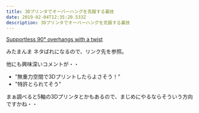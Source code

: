 ```yaml
---
title: 3Dプリンタでオーバーハングを克服する裏技
date: 2019-02-04T12:35:20.533Z
description: 3Dプリンタでオーバーハングを克服する裏技
---
```

[Supportless 90° overhangs with a twist](https://www.reddit.com/r/3Dprinting/comments/aj74ei/supportless_90_overhangs_with_a_twist/)

みたまんま
ネタばれになるので、リンク先を参照。

他にも興味深いコメントが・・

- ”無重力空間で3Dプリントしたらよさそう！”
- "特許とられてそう"

まぁ調べると5軸の3Dプリンタとかもあるので、まじめにやるならそういう方向ですかね・・
